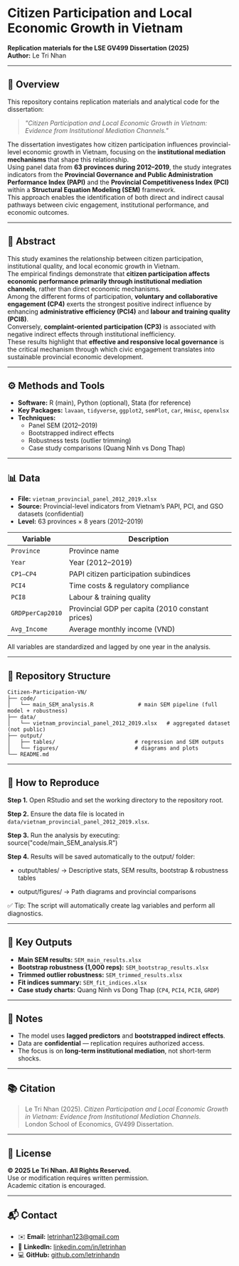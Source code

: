 # Citizen Participation and Local Economic Growth in Vietnam  
**Replication materials for the LSE GV499 Dissertation (2025)**  
**Author:** Le Tri Nhan  

---

## 📘 Overview
This repository contains replication materials and analytical code for the dissertation:  
> *"Citizen Participation and Local Economic Growth in Vietnam: Evidence from Institutional Mediation Channels."*  

The dissertation investigates how citizen participation influences provincial-level economic growth in Vietnam, focusing on the **institutional mediation mechanisms** that shape this relationship.  
Using panel data from **63 provinces during 2012–2019**, the study integrates indicators from the **Provincial Governance and Public Administration Performance Index (PAPI)** and the **Provincial Competitiveness Index (PCI)** within a **Structural Equation Modeling (SEM)** framework.  
This approach enables the identification of both direct and indirect causal pathways between civic engagement, institutional performance, and economic outcomes.

---

## 🧠 Abstract
This study examines the relationship between citizen participation, institutional quality, and local economic growth in Vietnam.  
The empirical findings demonstrate that **citizen participation affects economic performance primarily through institutional mediation channels**, rather than direct economic mechanisms.  
Among the different forms of participation, **voluntary and collaborative engagement (CP4)** exerts the strongest positive indirect influence by enhancing **administrative efficiency (PCI4)** and **labour and training quality (PCI8)**.  
Conversely, **complaint-oriented participation (CP3)** is associated with negative indirect effects through institutional inefficiency.  
These results highlight that **effective and responsive local governance** is the critical mechanism through which civic engagement translates into sustainable provincial economic development.

---

## ⚙️ Methods and Tools
- **Software:** R (main), Python (optional), Stata (for reference)
- **Key Packages:** `lavaan`, `tidyverse`, `ggplot2`, `semPlot`, `car`, `Hmisc`, `openxlsx`
- **Techniques:**  
  - Panel SEM (2012–2019)  
  - Bootstrapped indirect effects  
  - Robustness tests (outlier trimming)  
  - Case study comparisons (Quang Ninh vs Dong Thap)

---

## 📊 Data
- **File:** `vietnam_provincial_panel_2012_2019.xlsx`  
- **Source:** Provincial-level indicators from Vietnam’s PAPI, PCI, and GSO datasets (confidential)  
- **Level:** 63 provinces × 8 years (2012–2019)  

| Variable | Description |
|-----------|--------------|
| `Province` | Province name |
| `Year` | Year (2012–2019) |
| `CP1–CP4` | PAPI citizen participation subindices |
| `PCI4` | Time costs & regulatory compliance |
| `PCI8` | Labour & training quality |
| `GRDPperCap2010` | Provincial GDP per capita (2010 constant prices) |
| `Avg_Income` | Average monthly income (VND) |

All variables are standardized and lagged by one year in the analysis.

---

## 📂 Repository Structure
```
Citizen-Participation-VN/
├── code/
│   └── main_SEM_analysis.R              # main SEM pipeline (full model + robustness)
├── data/
│   └── vietnam_provincial_panel_2012_2019.xlsx   # aggregated dataset (not public)
├── output/
│   ├── tables/                         # regression and SEM outputs
│   └── figures/                        # diagrams and plots
└── README.md
```
---

## 🚀 How to Reproduce
**Step 1.** Open RStudio and set the working directory to the repository root.  

**Step 2.** Ensure the data file is located in `data/vietnam_provincial_panel_2012_2019.xlsx`.  

**Step 3.** Run the analysis by executing: source("code/main_SEM_analysis.R")

**Step 4.** Results will be saved automatically to the output/ folder:

- output/tables/ → Descriptive stats, SEM results, bootstrap & robustness tables

- output/figures/ → Path diagrams and provincial comparisons

✅ Tip: The script will automatically create lag variables and perform all diagnostics.

---

## 🧩 Key Outputs
- **Main SEM results:** `SEM_main_results.xlsx`  
- **Bootstrap robustness (1,000 reps):** `SEM_bootstrap_results.xlsx`  
- **Trimmed outlier robustness:** `SEM_trimmed_results.xlsx`  
- **Fit indices summary:** `SEM_fit_indices.xlsx`  
- **Case study charts:** Quang Ninh vs Dong Thap (`CP4`, `PCI4`, `PCI8`, `GRDP`)

---

## 🧭 Notes
- The model uses **lagged predictors** and **bootstrapped indirect effects**.  
- Data are **confidential** — replication requires authorized access.  
- The focus is on **long-term institutional mediation**, not short-term shocks.

---

## 📚 Citation
> Le Tri Nhan (2025). *Citizen Participation and Local Economic Growth in Vietnam: Evidence from Institutional Mediation Channels.*  
> London School of Economics, GV499 Dissertation.

---

## 🔏 License
**© 2025 Le Tri Nhan. All Rights Reserved.**  
Use or modification requires written permission.  
Academic citation is encouraged.

---

## 📬 Contact
- ✉️ **Email:** [letrinhan123@gmail.com](mailto:letrinhan123@gmail.com)  
- 🔗 **LinkedIn:** [linkedin.com/in/letrinhan](https://linkedin.com/in/letrinhan)  
- 💻 **GitHub:** [github.com/letrinhandn](https://github.com/letrinhandn)

